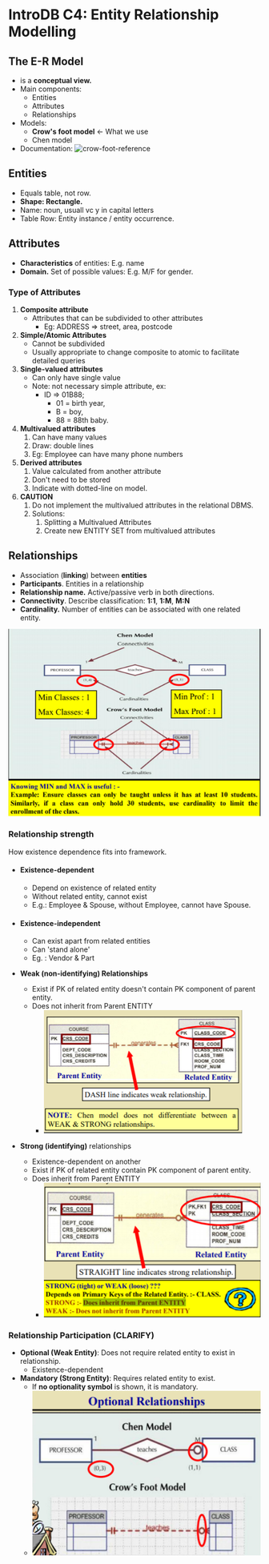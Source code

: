 # IntroDB C4: Entity Relationship Modelling

## The E-R Model

- is a **conceptual view.**
- Main components:
  - Entities
  - Attributes
  - Relationships
- Models:
  - **Crow's foot model** <- What we use
  - Chen model
- Documentation:
  ![crow-foot-reference](C:\Users\user300\repo\dco-1820\y2s1\dbms\img\crow-foot-reference.png)

## Entities

- Equals table, not row.
- **Shape: Rectangle.**
- Name: noun, usuall                                                                                                                                                                                                                                                                                                                                                                                                                                                                                                                                                                                                                                                                                                                                                                                                                                                                                                                                                       vc                                                                                                                                                                                                                                                                                                                                                                                                                                                                                                                                                                                                                                                                                                                                                                                                                                                                                                                                                                                                                                                                                                                                                                                                                                                                                                                                                                                                                                                                                                                                                                                                                                                                                                                                                                                                                                                                                                                                                                                                                                                                                                                                                                                                                                                                                                                                                                                                                                                                                                                                                                                                                                                                                                                                                                                                                                                                                                                                                                                                                                                                                               y in capital letters
- Table Row: Entity instance / entity occurrence.

## Attributes

- **Characteristics** of entities: E.g. name
- **Domain.** Set of possible values: E.g. M/F for gender.

### Type of Attributes

1. **Composite attribute**
   - Attributes that can be subdivided to other attributes
     - Eg: ADDRESS => street, area, postcode
2. **Simple/Atomic Attributes**
   - Cannot be subdivided
   - Usually appropriate to change composite to atomic to facilitate detailed queries
3. **Single-valued attributes**
   - Can only have single value
   - Note: not necessary simple attribute, ex: 
     - ID => 01B88; 
       - 01 = birth year, 
       - B = boy,  
       - 88 = 88th baby.
4. **Multivalued attributes**
   1. Can have many values
   2. Draw: double lines
   3. Eg: Employee can have many phone numbers
5. **Derived attributes**
   1. Value calculated from another attribute
   2. Don't need to be stored
   3. Indicate with dotted-line on model.
6. **CAUTION**
   1. Do not implement the multivalued attributes in the relational DBMS.
   2. Solutions:
      1.  Splitting a Multivalued Attributes
      2. Create new ENTITY SET from multivalued attributes

## Relationships

- Association (**linking**) between **entities**
- **Participants**. Entities in a relationship
- **Relationship name.** Active/passive verb in both directions.
- **Connectivity**. Describe classification: **1:1**, **1:M**, **M:N**
- **Cardinality.** Number of entities can be associated with one related entity.

![chen-model-connectivity](../img/chen-model-connectivity.png)

### Relationship strength 

How existence dependence fits into framework. 

- #### Existence-dependent

  - Depend on existence of related entity
  - Without related entity, cannot exist
  - E.g.: Employee & Spouse, without Employee, cannot have Spouse.

- #### Existence-independent

  - Can exist apart from related entities
  - Can 'stand alone'
  - Eg. : Vendor & Part

- **Weak (non-identifying) Relationships**
  - Exist if PK of related entity doesn't contain PK component of parent entity.
  - Does not inherit from Parent ENTITY
    - ![l4-weak-relationship-db](../img/l4-weak-relationship-db.png)
- **Strong (identifying)** relationships
  - Existence-dependent on another
  - Exist if PK of related entity contain PK component of parent entity.
  - Does inherit from Parent ENTITY
    - ![l4-strong-relationship-db](../img/l4-strong-relationship-db.png)

### Relationship Participation (CLARIFY)

- **Optional (Weak Entity)**: Does not require related entity to exist in relationship.
  - Existence-dependent
- **Mandatory (Strong Entity)**: Requires related entity to exist.
  - If **no optionality symbol** is shown, it is mandatory.
  - ![l4-optional-relationship-symbol](../img/l4-optional-relationship-symbol.png)